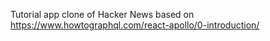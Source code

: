 Tutorial app clone of Hacker News
based on https://www.howtographql.com/react-apollo/0-introduction/
